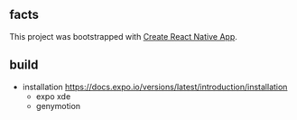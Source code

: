 
## facts
This project was bootstrapped with [Create React Native App](https://github.com/react-community/create-react-native-app).

## build
  - installation https://docs.expo.io/versions/latest/introduction/installation
    - expo xde
    - genymotion

